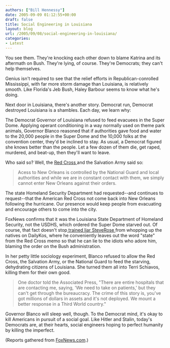 ```yaml
---
authors: ["Bill Hennessy"]
date: 2005-09-09 01:12:55+00:00
draft: false
title: Social Engineering in Louisiana
layout: blog
url: /2005/09/08/social-engineering-in-louisiana/
categories:
- Latest
---
```


You see them.  They're knocking each other down to blame Katrina and its aftermath on Bush.  They're lying, of course.  They're Democrats; they can't help themselves.

Genius isn't required to see that the relief efforts in Republican-conrolled Mississippi, with far more storm damage than Louisiana, is relatively smooth.  Like Florida's Jeb Bush, Haley Barbour seems to know what he's doing.

Next door in Louisiana, there's  another story.  Democrat run, Democrat destroyed Louisiana is a shambles.  Each day, we learn why:

The Democrat Governor of Louisiana refused to feed evacuees in the Super Dome.  Applying operant conditioning in a way normally used on theme park animals, Governor Blanco reasoned that if authorities gave food and water to the 20,000 people in the Super Dome and the 10,000 folks at the convention center, they'd be inclined to stay.  As usual, a Democrat figured she knows better than the people.  Let a few dozen of them die, get raped, murdered, and beat-up, then they'll want to leave.

Who said so?  Well, the [Red Cross ](https://www.redcross.org/faq/0,1096,0_682_4524,00.html)and the Salvation Army said so:



> Acess to New Orleans is controlled by the National Guard and local authorities and while we are in constant contact with them, we simply cannot enter New Orleans against their orders.

The state Homeland Security Department had requested--and continues to request--that the American Red Cross not come back into New Orleans following the hurricane. Our presence would keep people from evacuating and encourage others to come into the city. 



FoxNews confirms that it was the Louisiana State Department of Homeland Security, not the USDHS, which ordered the Super Dome starved out.  Of course, that fact doesn't stop[ trained liar SteveRose ](https://www.dailykos.com/story/2005/9/2/2125/04978)from whopping up the natives on DailyKos, where he conveniently leaves out the word "state" from the Red Cross memo so that he can lie to the idiots who adore him, blaming the order on the Bush administration.

In her petty little sociology experiment, Blanco refused to allow the Red Cross, the Salvation Army, or the National Guard to feed the starving, dehydrating citizens of Louisiana.  She turned them all into Terri Schiavos, killing them for their own good.



> One doctor told the Associated Press, "There are entire hospitals that are contacting me, saying, 'We need to take on patients,' but they can't get through the bureaucracy. The crime of this story is, you've got millions of dollars in assets and it's not deployed. We mount a better response in a Third World country."



Governor Blanco will sleep well, though.  To the Democrat mind, it's okay to kill Americans in pursuit of a social goal.  Like Hitler and Stalin, today's Democrats are, at their hearts, social engineers hoping to perfect humanity by killing the imperfect.

(Reports gathered from [FoxNews.com](https://www.foxnews.com/story/0,2933,168732,00.html).)


